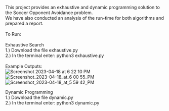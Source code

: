 This project provides an exhaustive and dynamic programming solution to the Soccer Opponent Avoidance problem. <br>
We have also conducted an analysis of the run-time for both algorithms and prepared a report. <br> 
<br>
To Run: <br>
<br>
Exhaustive Search <br>
1.) Download the file exhaustive.py <br>
2.) In the terminal enter: python3 exhaustive.py <br>
<br>
Example Outputs: <br>
![Screenshot 2023-04-18 at 6 22 10 PM](https://user-images.githubusercontent.com/78058333/232942998-96f39c1d-38dc-43f6-89bb-3ede35ec05f6.jpg)
![Screenshot_2023-04-18_at_6 00 55_PM](https://user-images.githubusercontent.com/78058333/232943133-8d90c9c2-cd29-4f06-8809-9ca1dbc5227e.jpg)
![Screenshot_2023-04-18_at_5 59 42_PM](https://user-images.githubusercontent.com/78058333/232943215-e62c7f0b-37f9-48ff-a44b-d842df6c7713.jpg)

Dynamic Programming <br>
1.) Download the file dynamic.py <br>
2.) In the terminal enter: python3 dynamic.py <br>
